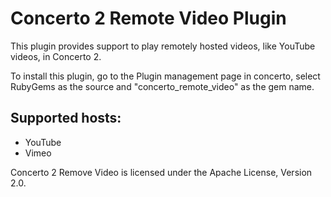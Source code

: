 # Concerto 2 Remote Video Plugin
This plugin provides support to play remotely hosted videos, like YouTube videos, in Concerto 2.

To install this plugin, go to the Plugin management page in concerto, select RubyGems as the source and "concerto_remote_video" as the gem name.

## Supported hosts:
* YouTube
* Vimeo

Concerto 2 Remove Video is licensed under the Apache License, Version 2.0.
